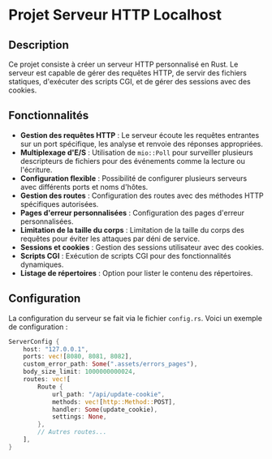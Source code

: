 # Projet Serveur HTTP Localhost

## Description

Ce projet consiste à créer un serveur HTTP personnalisé en Rust. Le serveur est capable de gérer des requêtes HTTP, de servir des fichiers statiques, d'exécuter des scripts CGI, et de gérer des sessions avec des cookies.

## Fonctionnalités

- **Gestion des requêtes HTTP** : Le serveur écoute les requêtes entrantes sur un port spécifique, les analyse et renvoie des réponses appropriées.
- **Multiplexage d'E/S** : Utilisation de `mio::Poll` pour surveiller plusieurs descripteurs de fichiers pour des événements comme la lecture ou l'écriture.
- **Configuration flexible** : Possibilité de configurer plusieurs serveurs avec différents ports et noms d'hôtes.
- **Gestion des routes** : Configuration des routes avec des méthodes HTTP spécifiques autorisées.
- **Pages d'erreur personnalisées** : Configuration des pages d'erreur personnalisées.
- **Limitation de la taille du corps** : Limitation de la taille du corps des requêtes pour éviter les attaques par déni de service.
- **Sessions et cookies** : Gestion des sessions utilisateur avec des cookies.
- **Scripts CGI** : Exécution de scripts CGI pour des fonctionnalités dynamiques.
- **Listage de répertoires** : Option pour lister le contenu des répertoires.

## Configuration

La configuration du serveur se fait via le fichier `config.rs`. Voici un exemple de configuration :

```rust
ServerConfig {
    host: "127.0.0.1",
    ports: vec![8080, 8081, 8082],
    custom_error_path: Some(".assets/errors_pages"),
    body_size_limit: 1000000000024,
    routes: vec![
        Route {
            url_path: "/api/update-cookie",
            methods: vec![http::Method::POST],
            handler: Some(update_cookie),
            settings: None,
        },
        // Autres routes...
    ],
}
